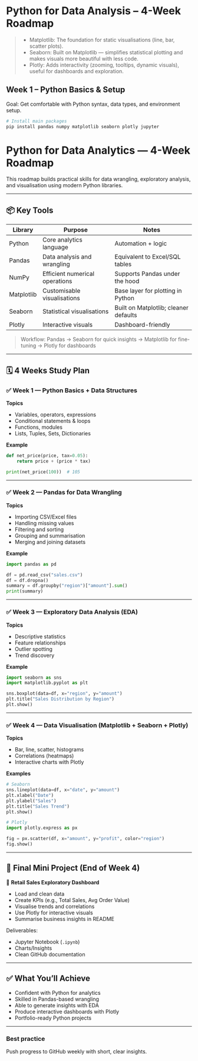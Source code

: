 # Python for Data Analysis – 4-Week Roadmap

> - Matplotlib: The foundation for static visualisations (line, bar, scatter plots).
> - Seaborn: Built on Matplotlib — simplifies statistical plotting and makes visuals more beautiful with less code.
> - Plotly: Adds interactivity (zooming, tooltips, dynamic visuals), useful for dashboards and exploration.

## Week 1 – Python Basics & Setup

Goal: Get comfortable with Python syntax, data types, and environment setup.

```bash
# Install main packages
pip install pandas numpy matplotlib seaborn plotly jupyter
```

# Python for Data Analytics — 4-Week Roadmap

This roadmap builds practical skills for data wrangling, exploratory analysis, and visualisation using modern Python libraries.

---

## 📦 Key Tools

| Library | Purpose | Notes |
|--------|---------|------|
| Python | Core analytics language | Automation + logic |
| Pandas | Data analysis and wrangling | Equivalent to Excel/SQL tables |
| NumPy | Efficient numerical operations | Supports Pandas under the hood |
| Matplotlib | Customisable visualisations | Base layer for plotting in Python |
| Seaborn | Statistical visualisations | Built on Matplotlib; cleaner defaults |
| Plotly | Interactive visuals | Dashboard-friendly |

> Workflow: Pandas → Seaborn for quick insights → Matplotlib for fine-tuning → Plotly for dashboards

---

## 🗓️ 4 Weeks Study Plan

### ✅ Week 1 — Python Basics + Data Structures

**Topics**
- Variables, operators, expressions
- Conditional statements & loops
- Functions, modules
- Lists, Tuples, Sets, Dictionaries

**Example**
```python
def net_price(price, tax=0.05):
    return price + (price * tax)

print(net_price(100))  # 105
```

---

### ✅ Week 2 — Pandas for Data Wrangling

**Topics**
- Importing CSV/Excel files
- Handling missing values
- Filtering and sorting
- Grouping and summarisation
- Merging and joining datasets

**Example**
```python
import pandas as pd

df = pd.read_csv("sales.csv")
df = df.dropna()
summary = df.groupby("region")["amount"].sum()
print(summary)
```

---

### ✅ Week 3 — Exploratory Data Analysis (EDA)

**Topics**
- Descriptive statistics
- Feature relationships
- Outlier spotting
- Trend discovery

**Example**
```python
import seaborn as sns
import matplotlib.pyplot as plt

sns.boxplot(data=df, x="region", y="amount")
plt.title("Sales Distribution by Region")
plt.show()
```

---

### ✅ Week 4 — Data Visualisation (Matplotlib + Seaborn + Plotly)

**Topics**
- Bar, line, scatter, histograms
- Correlations (heatmaps)
- Interactive charts with Plotly

**Examples**
```python
# Seaborn
sns.lineplot(data=df, x="date", y="amount")
plt.xlabel("Date")
plt.ylabel("Sales")
plt.title("Sales Trend")
plt.show()
```

```python
# Plotly
import plotly.express as px

fig = px.scatter(df, x="amount", y="profit", color="region")
fig.show()
```

---

## 🎯 Final Mini Project (End of Week 4)

📌 **Retail Sales Exploratory Dashboard**
- Load and clean data
- Create KPIs (e.g., Total Sales, Avg Order Value)
- Visualise trends and correlations
- Use Plotly for interactive visuals
- Summarise business insights in README

Deliverables:
- Jupyter Notebook (`.ipynb`)
- Charts/Insights
- Clean GitHub documentation

---

## ✅ What You’ll Achieve

- Confident with Python for analytics
- Skilled in Pandas-based wrangling
- Able to generate insights with EDA
- Produce interactive dashboards with Plotly
- Portfolio-ready Python projects

---

### Best practice
Push progress to GitHub weekly with short, clear insights.

